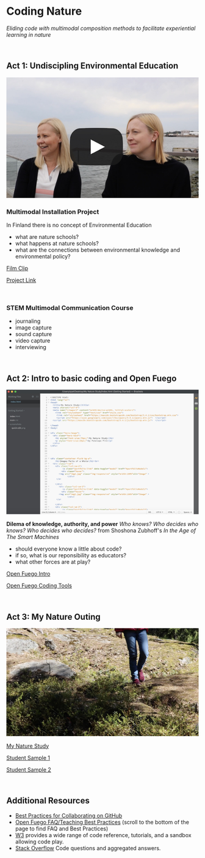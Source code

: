 # Coding Nature

*Eliding code with multimodal composition methods to facilitate experiential learning in nature*<p>&nbsp;</p>

## Act 1: Undiscipling Environmental Education

![Still of interviewees from Undisciplining Nature Project](https://github.com/sjquigley/Coding-Nature-/blob/main/ifilm.png)

### Multimodal Installation Project

In Finland there is no concept of Environmental Education


* what are nature schools?
* what happens at nature schools?
* what are the connections between environmental knowledge and environmental policy?

[Film Clip](https://youtu.be/P0ZLPQHUHEo)

[Project Link](https://sites.pitt.edu/~sjq4/UnDisciplining/) 
<p>&nbsp;</p>

### STEM Multimodal Communication Course

* journaling
* image capture
* sound capture
* video capture
* interviewing<p>&nbsp;</p>


## Act 2: Intro to basic coding and Open Fuego

![Screenshot of code editor](https://github.com/sjquigley/Coding-Nature-/blob/main/code.jpg)

**Dilema of knowledge, authority, and power** *Who knows? Who decides who knows? Who decides who decides?* from Shoshona Zubhoff's *In the Age of The Smart Machines*

* should everyone know a little about code?
* if so, what is our reponsibility as educators?
* what other forces are at play? 


[Open Fuego Intro](https://sjquigley.github.io/Open-Fuego-Presentation/)

[Open Fuego Coding Tools](https://open-fuego.github.io/Open-Fuego-Coding-Tools/)<p>&nbsp;</p>


## Act 3: My Nature Outing

![Child walking through the woods](https://github.com/sjquigley/Coding-Nature-/blob/main/naturewalk.jpg)

[My Nature Study](https://sites.pitt.edu/~sjq4/)

[Student Sample 1](https://sjquigley.github.io/My-Nature-Outing-Sample-Student-1/)

[Student Sample 2](https://sjquigley.github.io/My-Nature-Outing-Sample-Student-2/)

<p>&nbsp;</p>


## Additional Resources
- [Best Practices for Collaborating on GitHub](https://github.com/sjquigley/GitHub-in-the-Tech-Comm-Classroom)
- [Open Fuego FAQ/Teaching Best Practices](https://open-fuego.github.io/Open-Fuego-Coding-Tools/) (scroll to the bottom of the page to find FAQ and Best Practices)
- [W3](https://www.w3schools.com) provides a wide range of code reference, tutorials, and a sandbox allowing code play.
- [Stack Overflow](https://stackoverflow.com) Code questions and aggregated answers.




